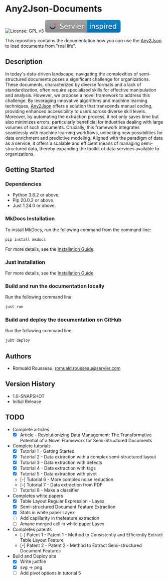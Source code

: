 # Any2Json-Documents

![License: GPL v3](https://img.shields.io/badge/License-GPLv3-blue.svg)
![Servier Inspired](https://raw.githubusercontent.com/RomualdRousseau/ServierHub/main/badges/inspired.svg)

This repository contains the documentation how you can use the [Any2Json](https://github.com/RomualdRousseau/Any2Json)
to load documents from "real life".

## Description

In today's data-driven landscape, navigating the complexities of semi-structured documents poses a significant challenge
for organizations. These documents, characterized by diverse formats and a lack of standardization, often require
specialized skills for effective manipulation and analysis. However, we propose a novel framework to address this
challenge. By leveraging innovative algorithms and machine learning techniques, [Any2Json](https://github.com/RomualdRousseau/Any2Json)
offers a solution that transcends manual coding, providing enhanced accessibility to users across diverse skill levels.
Moreover, by automating the extraction process, it not only saves time but also minimizes errors, particularly beneficial
for industries dealing with large volumes of such documents. Crucially, this framework integrates seamlessly with machine
learning workflows, unlocking new possibilities for data enrichment and predictive modeling. Aligned with the paradigm of
data as a service, it offers a scalable and efficient means of managing semi-structured data, thereby expanding the toolkit
of data services available to organizations.

## Getting Started

### Dependencies

* Python 3.8.2 or above.
* Pip 20.0.2 or above.
* Just 1.24.0 or above.

### MkDocs Installation

To install MkDocs, run the following command from the command line:

```bash
pip install mkdocs
```

For more details, see the [Installation Guide](https://www.mkdocs.org/user-guide/installation/).

### Just Installation

For more details, see the [Installation Guide](https://github.com/casey/just).

### Build and run the documentation locally

Run the following command line:

```bash
just run
```

### Build and deploy the documentation on GitHub

Run the following command line:

```bash
just deploy
```

## Authors

* Romuald Rousseau, romuald.rousseau@servier.com

## Version History

* 1.0-SNAPSHOT
* Initial Release

## TODO

* Complete articles
  * [x] Article - Revolutionizing Data Management: The Transformative Potential of a Novel Framework for Semi-Structured Documents
* Complete tutorials
  * [x] Tutorial 1 - Getting Started
  * [x] Tutorial 2 - Data extraction with a complex semi-structured layout
  * [x] Tutorial 3 - Data extraction with defects
  * [x] Tutorial 4 - Data extraction with tags
  * [x] Tutorial 5 - Data extraction with pivot
  * [-] Tutorial 6 - More complex noise reduction
  * [-] Tutorial 7 - Data extraction from PDF
  * [ ] Tutorial 8 - Make a classifier
* Completes white papers
  * [x] Table Layout Regular Expression - Layex
  * [x] Semi-structured Document Feature Extraction
  * [x] Stats in white paper Layex
  * [ ] Add capillarity in thefeature extraction
  * [ ] Amane merged cell in white paper Layex
* Completes patents
  * [-] Patent 1 - Patent 1 - Method to Consistently and Efficiently Extract Table Layout Feature
  * [-] Patent 2 - Patent 2 - Method to Extract Semi-structured Document Features
* Build and Deploy site
  * [x] Write justfile
  * [x] svg -> png
  * [ ] Add pivot options in tutorial 5